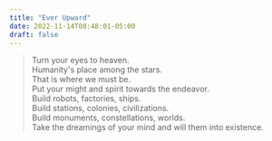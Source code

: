 ```yaml
---
title: "Ever Upward"
date: 2022-11-14T08:48:01-05:00
draft: false
---
```

> Turn your eyes to heaven.  
> Humanity's place among the stars.  
> That is where we must be.  
> Put your might and spirit towards the endeavor.  
> Build robots, factories, ships.  
> Build stations, colonies, civilizations.  
> Build monuments, constellations, worlds.  
> Take the dreamings of your mind and will them into existence.  
